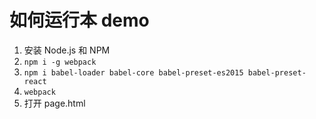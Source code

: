 # 如何运行本 demo

1. 安装 Node.js 和 NPM
2. `npm i -g webpack`
3. `npm i babel-loader babel-core babel-preset-es2015 babel-preset-react`
4. `webpack`
5. 打开 page.html
